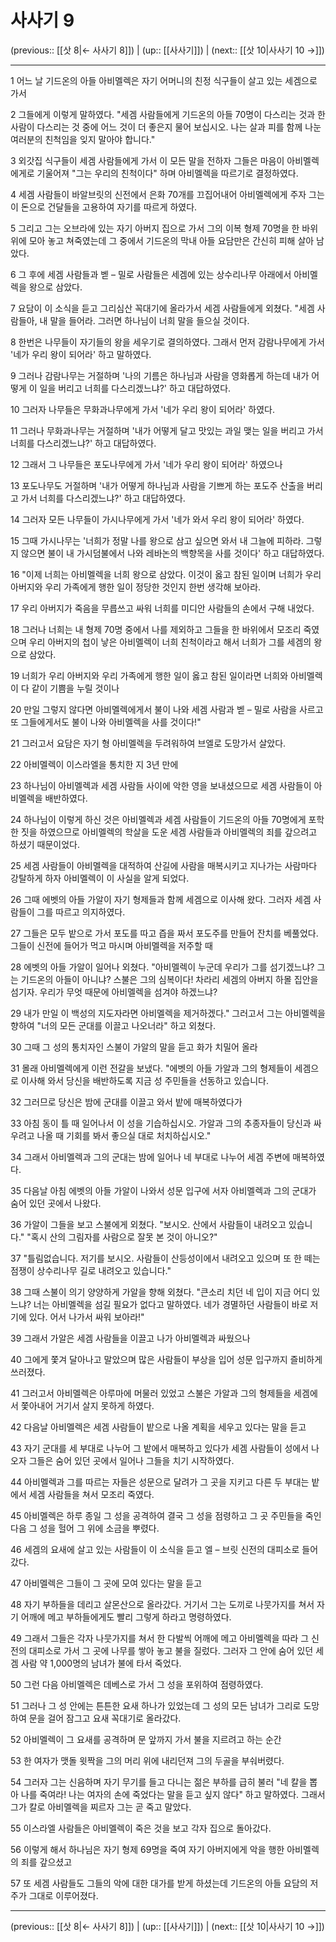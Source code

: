 # 사사기 9

(previous:: [[삿 8|← 사사기 8]]) | (up:: [[사사기]]) | (next:: [[삿 10|사사기 10 →]])

***




1 
어느 날 기드온의 아들 아비멜렉은 자기 어머니의 친정 식구들이 살고 있는 세겜으로 가서 



2 
그들에게 이렇게 말하였다. "세겜 사람들에게 기드온의 아들 70명이 다스리는 것과 한 사람이 다스리는 것 중에 어느 것이 더 좋은지 물어 보십시오. 나는 살과 피를 함께 나눈 여러분의 친척임을 잊지 말아야 합니다." 



3 
외갓집 식구들이 세겜 사람들에게 가서 이 모든 말을 전하자 그들은 마음이 아비멜렉에게로 기울어져 "그는 우리의 친척이다" 하며 아비멜렉을 따르기로 결정하였다. 



4 
세겜 사람들이 바알브릿의 신전에서 은화 70개를 끄집어내어 아비멜렉에게 주자 그는 이 돈으로 건달들을 고용하여 자기를 따르게 하였다. 



5 
그리고 그는 오브라에 있는 자기 아버지 집으로 가서 그의 이복 형제 70명을 한 바위 위에 모아 놓고 쳐죽였는데 그 중에서 기드온의 막내 아들 요담만은 간신히 피해 살아 남았다. 



6 
그 후에 세겜 사람들과 벧 – 밀로 사람들은 세겜에 있는 상수리나무 아래에서 아비멜렉을 왕으로 삼았다. 



7 
요담이 이 소식을 듣고 그리심산 꼭대기에 올라가서 세겜 사람들에게 외쳤다. "세겜 사람들아, 내 말을 들어라. 그러면 하나님이 너희 말을 들으실 것이다. 



8 
한번은 나무들이 자기들의 왕을 세우기로 결의하였다. 그래서 먼저 감람나무에게 가서 '네가 우리 왕이 되어라' 하고 말하였다. 



9 
그러나 감람나무는 거절하며 '나의 기름은 하나님과 사람을 영화롭게 하는데 내가 어떻게 이 일을 버리고 너희를 다스리겠느냐?' 하고 대답하였다. 



10 
그러자 나무들은 무화과나무에게 가서 '네가 우리 왕이 되어라' 하였다. 



11 
그러나 무화과나무는 거절하며 '내가 어떻게 달고 맛있는 과일 맺는 일을 버리고 가서 너희를 다스리겠느냐?' 하고 대답하였다. 



12 
그래서 그 나무들은 포도나무에게 가서 '네가 우리 왕이 되어라' 하였으나 



13 
포도나무도 거절하며 '내가 어떻게 하나님과 사람을 기쁘게 하는 포도주 산출을 버리고 가서 너희를 다스리겠느냐?' 하고 대답하였다. 



14 
그러자 모든 나무들이 가시나무에게 가서 '네가 와서 우리 왕이 되어라' 하였다. 



15 
그때 가시나무는 '너희가 정말 나를 왕으로 삼고 싶으면 와서 내 그늘에 피하라. 그렇지 않으면 불이 내 가시덤불에서 나와 레바논의 백향목을 사를 것이다' 하고 대답하였다. 



16 
"이제 너희는 아비멜렉을 너희 왕으로 삼았다. 이것이 옳고 참된 일이며 너희가 우리 아버지와 우리 가족에게 행한 일이 정당한 것인지 한번 생각해 보아라. 



17 
우리 아버지가 죽음을 무릅쓰고 싸워 너희를 미디안 사람들의 손에서 구해 내었다. 



18 
그러나 너희는 내 형제 70명 중에서 나를 제외하고 그들을 한 바위에서 모조리 죽였으며 우리 아버지의 첩이 낳은 아비멜렉이 너희 친척이라고 해서 너희가 그를 세겜의 왕으로 삼았다. 



19 
너희가 우리 아버지와 우리 가족에게 행한 일이 옳고 참된 일이라면 너희와 아비멜렉이 다 같이 기쁨을 누릴 것이나 



20 
만일 그렇지 않다면 아비멜렉에게서 불이 나와 세겜 사람과 벧 – 밀로 사람을 사르고 또 그들에게서도 불이 나와 아비멜렉을 사를 것이다!" 



21 
그러고서 요담은 자기 형 아비멜렉을 두려워하여 브엘로 도망가서 살았다. 



22 
아비멜렉이 이스라엘을 통치한 지 3년 만에 



23 
하나님이 아비멜렉과 세겜 사람들 사이에 악한 영을 보내셨으므로 세겜 사람들이 아비멜렉을 배반하였다. 



24 
하나님이 이렇게 하신 것은 아비멜렉과 세겜 사람들이 기드온의 아들 70명에게 포학한 짓을 하였으므로 아비멜렉의 학살을 도운 세겜 사람들과 아비멜렉의 죄를 갚으려고 하셨기 때문이었다. 



25 
세겜 사람들이 아비멜렉을 대적하여 산길에 사람을 매복시키고 지나가는 사람마다 강탈하게 하자 아비멜렉이 이 사실을 알게 되었다. 



26 
그때 에벳의 아들 가알이 자기 형제들과 함께 세겜으로 이사해 왔다. 그러자 세겜 사람들이 그를 따르고 의지하였다. 



27 
그들은 모두 밭으로 가서 포도를 따고 즙을 짜서 포도주를 만들어 잔치를 베풀었다. 그들이 신전에 들어가 먹고 마시며 아비멜렉을 저주할 때 



28 
에벳의 아들 가알이 일어나 외쳤다. "아비멜렉이 누군데 우리가 그를 섬기겠느냐? 그는 기드온의 아들이 아니냐? 스불은 그의 심복이다! 차라리 세겜의 아버지 하몰 집안을 섬기자. 우리가 무엇 때문에 아비멜렉을 섬겨야 하겠느냐? 



29 
내가 만일 이 백성의 지도자라면 아비멜렉을 제거하겠다." 그러고서 그는 아비멜렉을 향하여 "너의 모든 군대를 이끌고 나오너라" 하고 외쳤다. 



30 
그때 그 성의 통치자인 스불이 가알의 말을 듣고 화가 치밀어 올라 



31 
몰래 아비멜렉에게 이런 전갈을 보냈다. "에벳의 아들 가알과 그의 형제들이 세겜으로 이사해 와서 당신을 배반하도록 지금 성 주민들을 선동하고 있습니다. 



32 
그러므로 당신은 밤에 군대를 이끌고 와서 밭에 매복하였다가 



33 
아침 동이 틀 때 일어나서 이 성을 기습하십시오. 가알과 그의 추종자들이 당신과 싸우려고 나올 때 기회를 봐서 좋으실 대로 처치하십시오." 



34 
그래서 아비멜렉과 그의 군대는 밤에 일어나 네 부대로 나누어 세겜 주변에 매복하였다. 



35 
다음날 아침 에벳의 아들 가알이 나와서 성문 입구에 서자 아비멜렉과 그의 군대가 숨어 있던 곳에서 나왔다. 



36 
가알이 그들을 보고 스불에게 외쳤다. "보시오. 산에서 사람들이 내려오고 있습니다." "혹시 산의 그림자를 사람으로 잘못 본 것이 아니오?" 



37 
"틀림없습니다. 저기를 보시오. 사람들이 산등성이에서 내려오고 있으며 또 한 떼는 점쟁이 상수리나무 길로 내려오고 있습니다." 



38 
그때 스불이 의기 양양하게 가알을 향해 외쳤다. "큰소리 치던 네 입이 지금 어디 있느냐? 너는 아비멜렉을 섬길 필요가 없다고 말하였다. 네가 경멸하던 사람들이 바로 저기에 있다. 어서 나가서 싸워 보아라!" 



39 
그래서 가알은 세겜 사람들을 이끌고 나가 아비멜렉과 싸웠으나 



40 
그에게 쫓겨 달아나고 말았으며 많은 사람들이 부상을 입어 성문 입구까지 즐비하게 쓰러졌다. 



41 
그러고서 아비멜렉은 아루마에 머물러 있었고 스불은 가알과 그의 형제들을 세겜에서 쫓아내어 거기서 살지 못하게 하였다. 



42 
다음날 아비멜렉은 세겜 사람들이 밭으로 나올 계획을 세우고 있다는 말을 듣고 



43 
자기 군대를 세 부대로 나누어 그 밭에서 매복하고 있다가 세겜 사람들이 성에서 나오자 그들은 숨어 있던 곳에서 일어나 그들을 치기 시작하였다. 



44 
아비멜렉과 그를 따르는 자들은 성문으로 달려가 그 곳을 지키고 다른 두 부대는 밭에서 세겜 사람들을 쳐서 모조리 죽였다. 



45 
아비멜렉은 하루 종일 그 성을 공격하여 결국 그 성을 점령하고 그 곳 주민들을 죽인 다음 그 성을 헐어 그 위에 소금을 뿌렸다. 



46 
세겜의 요새에 살고 있는 사람들이 이 소식을 듣고 엘 – 브릿 신전의 대피소로 들어갔다. 



47 
아비멜렉은 그들이 그 곳에 모여 있다는 말을 듣고 



48 
자기 부하들을 데리고 살몬산으로 올라갔다. 거기서 그는 도끼로 나뭇가지를 쳐서 자기 어깨에 메고 부하들에게도 빨리 그렇게 하라고 명령하였다. 



49 
그래서 그들은 각자 나뭇가지를 쳐서 한 다발씩 어깨에 메고 아비멜렉을 따라 그 신전의 대피소로 가서 그 곳에 나무를 쌓아 놓고 불을 질렀다. 그러자 그 안에 숨어 있던 세겜 사람 약 1,000명의 남녀가 불에 타서 죽었다. 



50 
그런 다음 아비멜렉은 데베스로 가서 그 성을 포위하여 점령하였다. 



51 
그러나 그 성 안에는 튼튼한 요새 하나가 있었는데 그 성의 모든 남녀가 그리로 도망하여 문을 걸어 잠그고 요새 꼭대기로 올라갔다. 



52 
아비멜렉이 그 요새를 공격하며 문 앞까지 가서 불을 지르려고 하는 순간 



53 
한 여자가 맷돌 윗짝을 그의 머리 위에 내리던져 그의 두골을 부숴버렸다. 



54 
그러자 그는 신음하며 자기 무기를 들고 다니는 젊은 부하를 급히 불러 "네 칼을 뽑아 나를 죽여라! 나는 여자의 손에 죽었다는 말을 듣고 싶지 않다" 하고 말하였다. 그래서 그가 칼로 아비멜렉을 찌르자 그는 곧 죽고 말았다. 



55 
이스라엘 사람들은 아비멜렉이 죽은 것을 보고 각자 집으로 돌아갔다. 



56 
이렇게 해서 하나님은 자기 형제 69명을 죽여 자기 아버지에게 악을 행한 아비멜렉의 죄를 갚으셨고 



57 
또 세겜 사람들도 그들의 악에 대한 대가를 받게 하셨는데 기드온의 아들 요담의 저주가 그대로 이루어졌다.

***

(previous:: [[삿 8|← 사사기 8]]) | (up:: [[사사기]]) | (next:: [[삿 10|사사기 10 →]])
